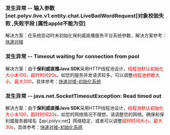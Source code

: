 ###  发生异常 -- 输入参数 [net.polyv.live.v1.entity.chat.LiveBadWordRequest]对象校验失败 ,失败字段 [属性appId不能为空] <!-- {docsify-ignore-all} -->  

解决方案：在系统启动时未初始化保利威直播服务平台系统参数，解决方案参考：[快速对接](/quick_start?id=_前提条件)

### 发生异常 -- Timeout waiting for connection from pool

解决方案：由于**保利威直播Java SDK**采用HTTP线程池设计，<font color="red">线程池默认初始化大小未100，超时时间20s</font>，如您的服务并发请求较多。可以调整<font color="red">线程池参数大小，最大300</font>，具体参考：[快速对接-初始化系统](/quick_start?id=_2初始化系统)

### 发生异常 --  java.net.SocketTimeoutException: Read timed out

解决方案：由于**保利威直播Java SDK**采用HTTP线程池设计，<font color="red">线程池默认初始化大小未100，超时时间20s</font>，如您的网络情况不理想，请调整您的网络。确保和保利威服务器域名【api.polyv.net】网络稳定，或者可以调整<font color="red">超时时间大小，最大30s</font>，具体参考：[快速对接-初始化系统](/quick_start?id=_2初始化系统)

